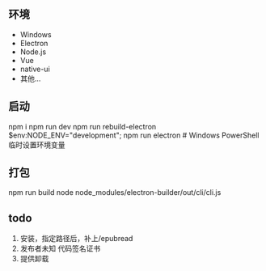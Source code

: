 ## 环境

- Windows
- Electron
- Node.js
- Vue
- native-ui
- 其他...

## 启动

npm i
npm run dev
npm run rebuild-electron
$env:NODE_ENV="development"; npm run electron  # Windows PowerShell临时设置环境变量

## 打包

npm run build
node node_modules/electron-builder/out/cli/cli.js

## todo

1. 安装，指定路径后，补上/epubread
2. 发布者未知 代码签名证书
3. 提供卸载
